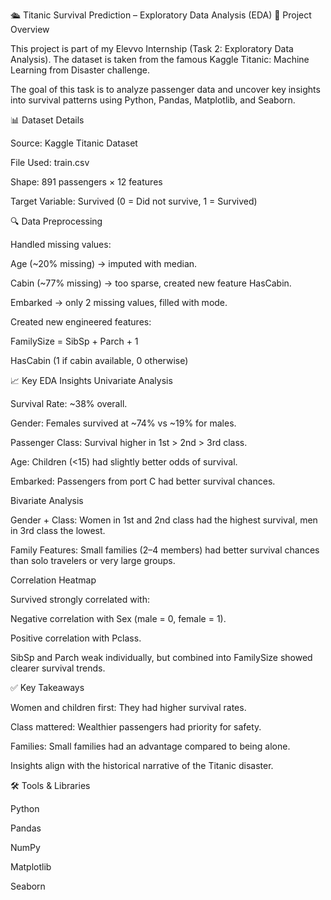 🛳 Titanic Survival Prediction – Exploratory Data Analysis (EDA)
📌 Project Overview

This project is part of my Elevvo Internship (Task 2: Exploratory Data Analysis).
The dataset is taken from the famous Kaggle Titanic: Machine Learning from Disaster
 challenge.

The goal of this task is to analyze passenger data and uncover key insights into survival patterns using Python, Pandas, Matplotlib, and Seaborn.

📊 Dataset Details

Source: Kaggle Titanic Dataset

File Used: train.csv

Shape: 891 passengers × 12 features

Target Variable: Survived (0 = Did not survive, 1 = Survived)

🔍 Data Preprocessing

Handled missing values:

Age (~20% missing) → imputed with median.

Cabin (~77% missing) → too sparse, created new feature HasCabin.

Embarked → only 2 missing values, filled with mode.

Created new engineered features:

FamilySize = SibSp + Parch + 1

HasCabin (1 if cabin available, 0 otherwise)

📈 Key EDA Insights
Univariate Analysis

Survival Rate: ~38% overall.

Gender: Females survived at ~74% vs ~19% for males.

Passenger Class: Survival higher in 1st > 2nd > 3rd class.

Age: Children (<15) had slightly better odds of survival.

Embarked: Passengers from port C had better survival chances.

Bivariate Analysis

Gender + Class: Women in 1st and 2nd class had the highest survival, men in 3rd class the lowest.

Family Features: Small families (2–4 members) had better survival chances than solo travelers or very large groups.

Correlation Heatmap

Survived strongly correlated with:

Negative correlation with Sex (male = 0, female = 1).

Positive correlation with Pclass.

SibSp and Parch weak individually, but combined into FamilySize showed clearer survival trends.

✅ Key Takeaways

Women and children first: They had higher survival rates.

Class mattered: Wealthier passengers had priority for safety.

Families: Small families had an advantage compared to being alone.

Insights align with the historical narrative of the Titanic disaster.

🛠️ Tools & Libraries

Python

Pandas

NumPy

Matplotlib

Seaborn
